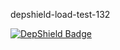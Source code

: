 depshield-load-test-132

[![DepShield Badge](https://cpeters2.dev.depshield.sonatype.org/badges/depshield-load-cpeters2d/depshield-load-test-132/depshield.svg)](https://sonatype.github.io/depshield-github-pages)
